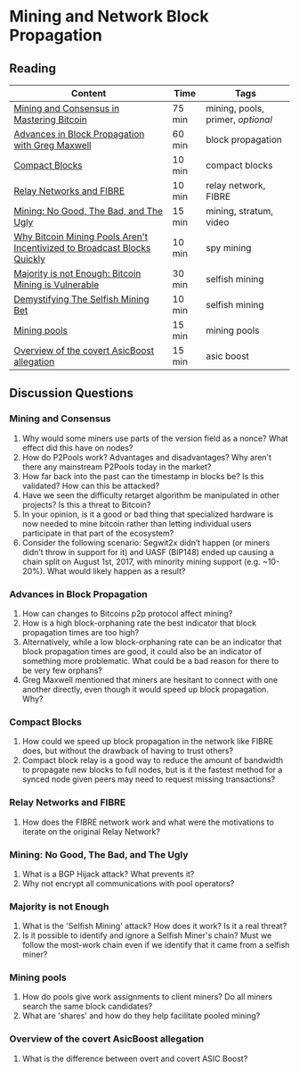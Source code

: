 # Mining and Network Block Propagation

## Reading

| Content                                                            | Time       | Tags                    |
|--------------------------------------------------------------------|------------|-------------------------|
[Mining and Consensus in Mastering Bitcoin](https://github.com/bitcoinbook/bitcoinbook/blob/f8b883dcd4e3d1b9adf40fed59b7e898fbd9241f/ch10.asciidoc) | 75 min | mining, pools, primer, *optional* |
[Advances in Block Propagation with Greg Maxwell](https://btctranscripts.com/greg-maxwell/2017-11-27-gmaxwell-advances-in-block-propagation/) | 60 min | block propagation |
[Compact Blocks](https://bitcoincore.org/en/2016/06/07/compact-blocks-faq/) | 10 min | compact blocks |
[Relay Networks and FIBRE](https://bluematt.bitcoin.ninja/2016/07/07/relay-networks/) | 10 min | relay network, FIBRE |
[Mining: No Good, The Bad, and The Ugly](https://www.youtube.com/watch?v=k_z-FBAil6k) | 15 min | mining, stratum, video |
[Why Bitcoin Mining Pools Aren't Incentivized to Broadcast Blocks Quickly](https://bitcoinmagazine.com/articles/why-bitcoin-mining-pools-aren-t-incentivized-to-broadcast-blocks-quickly-1475249510/) | 10 min | spy mining |
[Majority is not Enough: Bitcoin Mining is Vulnerable](https://www.cs.cornell.edu/~ie53/publications/btcProcFC.pdf) | 30 min | selfish mining |
[Demystifying The Selfish Mining Bet](https://eklitzke.org/demystifying-the-selfish-mining-bet) | 10 min | selfish mining |
[Mining pools](https://en.wikipedia.org/wiki/Mining_pool) | 15 min | mining pools |
[Overview of the covert AsicBoost allegation](https://blog.bitmex.com/an-overview-of-the-covert-asicboost-allegation-2/) | 15 min | asic boost |

## Discussion Questions

### Mining and Consensus

1. Why would some miners use parts of the version field as a nonce? What effect did this have on nodes?
1. How do P2Pools work? Advantages and disadvantages? Why aren't there any mainstream P2Pools today in the market?
1. How far back into the past can the timestamp in blocks be? Is this validated? How can this be attacked?
1. Have we seen the difficulty retarget algorithm be manipulated in other projects? Is this a threat to Bitcoin?
1. In your opinion, is it a good or bad thing that specialized hardware is now needed to mine bitcoin rather than letting individual users participate in that part of the ecosystem?
1. Consider the following scenario: Segwit2x didn’t happen (or miners didn’t throw in support for it) and UASF (BIP148) ended up causing a chain split on August 1st, 2017, with minority mining support (e.g. ~10-20%). What would likely happen as a result?

### Advances in Block Propagation

1. How can changes to Bitcoins p2p protocol affect mining?
1. How is a high block-orphaning rate the best indicator that block propagation times are too high?
1. Alternatively, while a low block-orphaning rate can be an indicator that block propagation times are good, it could also be an indicator of something more problematic. What could be a bad reason for there to be very few orphans?
1. Greg Maxwell mentioned that miners are hesitant to connect with one another directly, even though it would speed up block propagation. Why?

### Compact Blocks

1. How could we speed up block propagation in the network like FIBRE does, but without the drawback of having to trust others?
1. Compact block relay is a good way to reduce the amount of bandwidth to propagate new blocks to full nodes, but is it the fastest method for a synced node given peers may need to request missing transactions?

### Relay Networks and FIBRE

1. How does the FIBRE network work and what were the motivations to iterate on the original Relay Network?

### Mining: No Good, The Bad, and The Ugly

1. What is a BGP Hijack attack? What prevents it? 
1. Why not encrypt all communications with pool operators?

### Majority is not Enough

1. What is the 'Selfish Mining' attack? How does it work? Is it a real threat?
1. Is it possible to identify and ignore a Selfish Miner's chain? Must we follow the most-work chain even if we identify that it came from a selfish miner?

### Mining pools

1. How do pools give work assignments to client miners? Do all miners search the same block candidates?
1. What are 'shares' and how do they help facilitate pooled mining?

### Overview of the covert AsicBoost allegation

1. What is the difference between overt and covert ASIC Boost?
